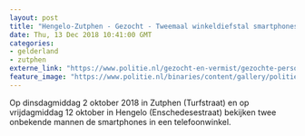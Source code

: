 ```yaml
---
layout: post
title: "Hengelo-Zutphen - Gezocht - Tweemaal winkeldiefstal smartphones"
date: Thu, 13 Dec 2018 10:41:00 GMT
categories: 
- gelderland 
- zutphen 
externe_link: "https://www.politie.nl/gezocht-en-vermist/gezochte-personen/2018/november/02-oon/gld1/tweemaal-winkeldiefstal-smartphones-zutphen-hengelo.html"
feature_image: "https://www.politie.nl/binaries/content/gallery/politie/gezocht/verdachten/2018/november/02-on/2018460827-2018462470-1.jpg"
---
```


Op dinsdagmiddag 2 oktober 2018 in Zutphen (Turfstraat) en op vrijdagmiddag 12 oktober in Hengelo (Enschedesestraat) bekijken twee onbekende mannen de smartphones in een telefoonwinkel.

